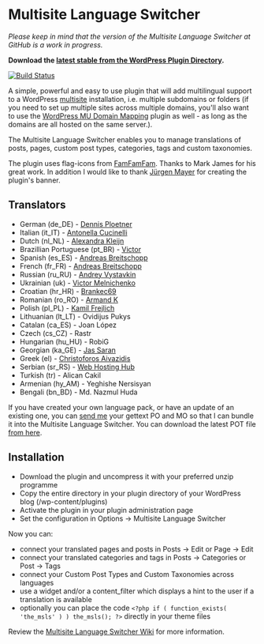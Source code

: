 # Multisite Language Switcher

_Please keep in mind that the version of the Multisite Language Switcher at GitHub is a work in progress._

**Download the [latest stable from the WordPress Plugin Directory](http://downloads.wordpress.org/plugin/multisite-language-switcher.zip).**
 
[![Build Status](https://api.travis-ci.org/lloc/Multisite-Language-Switcher.png)](https://api.travis-ci.org/lloc/Multisite-Language-Switcher)

A simple, powerful and easy to use plugin that will add 
multilingual support to a WordPress 
[multisite](http://codex.wordpress.org/Create_A_Network) 
installation, i.e. multiple subdomains or folders (if you need to 
set up multiple sites across multiple domains, you'll also want to 
use the
[WordPress MU Domain Mapping](http://wordpress.org/extend/plugins/wordpress-mu-domain-mapping/)
plugin as well - as long as the domains are all hosted on the 
same server.).

The Multisite Language Switcher enables you to manage translations of 
posts, pages, custom post types, categories, tags and custom taxonomies.

The plugin uses flag-icons from [FamFamFam](http://famfamfam.com). 
Thanks to Mark James for his great work. In addition I would like to 
thank [Jürgen Mayer](http://designetage.com/) for creating the plugin's 
banner.

## Translators

*  German (de_DE) - [Dennis Ploetner](http://www.urlaub-und-reisen.net/) 
*  Italian (it_IT) - [Antonella Cucinelli](http://www.freely.de/)
*  Dutch (nl_NL) - [Alexandra Kleijn](http://www.buurtaal.de/) 
*  Brazillian Portuguese (pt_BR) - [Victor](http://www.coolweb.com.br/)
*  Spanish (es_ES) - [Andreas Breitschopp](http://www.ab-weblog.com/en/) 
*  French (fr_FR) - [Andreas Breitschopp](http://www.ab-tools.com/en/)
*  Russian (ru_RU) - [Andrey Vystavkin](http://j4vk.com/)
*  Ukrainian (uk) - [Victor Melnichenko](http://worm.org.ua/)
*  Croatian (hr_HR) - [Brankec69](https://github.com/Brankec69)
*  Romanian (ro_RO) - [Armand K](http://caveatlector.eu/)
*  Polish (pl_PL) - [Kamil Frejlich](http://www.mojito-networks.com/)
*  Lithuanian (lt_LT) - Ovidijus Pukys
*  Catalan (ca_ES) - Joan López
*  Czech (cs_CZ) - Rastr
*  Hungarian (hu_HU) - RobiG
*  Georgian (ka_GE) - [Jas Saran](http://www.gwebpro.com/)
*  Greek (el) - [Christoforos Aivazidis](http://www.aivazidis.org/)
*  Serbian (sr_RS) - [Web Hosting Hub](http://www.webhostinghub.com/)
*  Turkish (tr) - Alican Cakil
*  Armenian (hy_AM) - Yeghishe Nersisyan
*  Bengali (bn_BD) - Md. Nazmul Huda

If you have created your own language pack, or have an update of an 
existing one, you can [send me](mailto:re@lloc.de) your gettext PO 
and MO so that I can bundle it into the Multisite Language Switcher. 
You can download the latest POT file
[from here](https://github.com/lloc/Multisite-Language-Switcher/blob/master/languages/default.pot).

## Installation

*  Download the plugin and uncompress it with your preferred unzip programme
*  Copy the entire directory in your plugin directory of your WordPress blog (/wp-content/plugins)
*  Activate the plugin in your plugin administration page
*  Set the configuration in Options -> Multisite Language Switcher

Now you can: 

*  connect your translated pages and posts in Posts -> Edit or Page -> Edit
*  connect your translated categories and tags in Posts -> Categories or Post -> Tags
*  connect your Custom Post Types and Custom Taxonomies across languages
*  use a widget and/or a content_filter which displays a hint to the user if a translation is available
*  optionally you can place the code `<?php if ( function_exists( 'the_msls' ) ) the_msls(); ?>` directly in your theme files

Review the
[Multisite Language Switcher Wiki](https://github.com/lloc/Multisite-Language-Switcher/wiki)
for more information.
